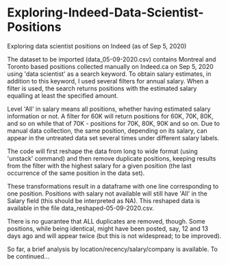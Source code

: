 # Exploring-Indeed-Data-Scientist-Positions
Exploring data scientist positions on Indeed (as of Sep 5, 2020)

The dataset to be imported (data_05-09-2020.csv) contains Montreal and Toronto based positions collected manually on Indeed.ca on Sep 5, 2020 using 'data scientist' as a search keyword. To obtain salary estimates, in addition to this keyword, I used several filters for annual salary. When a filter is used, the search returns positions with the estimated salary equalling at least the specified amount.

Level 'All' in salary means all positions, whether having estimated salary information or not. 
A filter for 60K will return positions for 60K, 70K, 80K, and so on while that of 70K - positions for 70K, 80K, 90K and so on. 
Due to manual data collection, the same position, depending on its salary, can appear in the untreated data set several times under different salary labels. 

The code will first reshape the data from long to wide format (using 'unstack' command) and then remove duplicate positions, keeping results from the filter with the highest salary for a given position (the last occurrence of the same position in the data set).


These transformations result in a dataframe with one line corresponding to one position. Positions with salary not available will still have 'All' in the Salary field (this should be interpreted as NA). This reshaped data is available in the file data_reshaped-05-09-2020.csv.

There is no guarantee that ALL duplicates are removed, though. Some positions, while being identical, might have been posted, say, 12 and 13 days ago and will appear twice (but this is not widespread; to be improved).  

So far, a brief analysis by location/recency/salary/company is available. To be continued...

